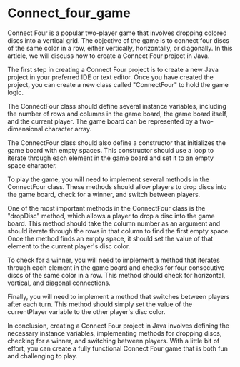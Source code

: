 # Connect_four_game

Connect Four is a popular two-player game that involves dropping colored discs into a vertical grid. The objective of the game is to connect four discs of the same color in a row, either vertically, horizontally, or diagonally. In this article, we will discuss how to create a Connect Four project in Java.

The first step in creating a Connect Four project is to create a new Java project in your preferred IDE or text editor. Once you have created the project, you can create a new class called "ConnectFour" to hold the game logic.

The ConnectFour class should define several instance variables, including the number of rows and columns in the game board, the game board itself, and the current player. The game board can be represented by a two-dimensional character array.

The ConnectFour class should also define a constructor that initializes the game board with empty spaces. This constructor should use a loop to iterate through each element in the game board and set it to an empty space character.

To play the game, you will need to implement several methods in the ConnectFour class. These methods should allow players to drop discs into the game board, check for a winner, and switch between players.

One of the most important methods in the ConnectFour class is the "dropDisc" method, which allows a player to drop a disc into the game board. This method should take the column number as an argument and should iterate through the rows in that column to find the first empty space. Once the method finds an empty space, it should set the value of that element to the current player's disc color.

To check for a winner, you will need to implement a method that iterates through each element in the game board and checks for four consecutive discs of the same color in a row. This method should check for horizontal, vertical, and diagonal connections.

Finally, you will need to implement a method that switches between players after each turn. This method should simply set the value of the currentPlayer variable to the other player's disc color.

In conclusion, creating a Connect Four project in Java involves defining the necessary instance variables, implementing methods for dropping discs, checking for a winner, and switching between players. With a little bit of effort, you can create a fully functional Connect Four game that is both fun and challenging to play.
